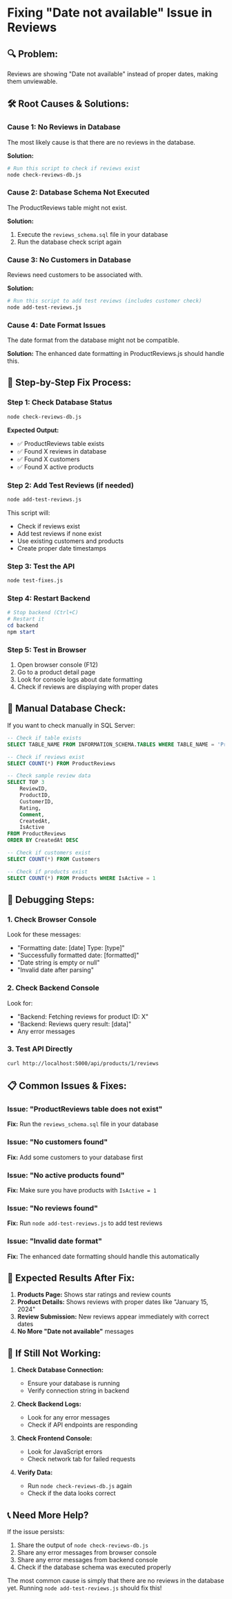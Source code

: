# Fixing "Date not available" Issue in Reviews

## 🔍 **Problem:**

Reviews are showing "Date not available" instead of proper dates, making them unviewable.

## 🛠️ **Root Causes & Solutions:**

### **Cause 1: No Reviews in Database**

The most likely cause is that there are no reviews in the database.

**Solution:**

```bash
# Run this script to check if reviews exist
node check-reviews-db.js
```

### **Cause 2: Database Schema Not Executed**

The ProductReviews table might not exist.

**Solution:**

1. Execute the `reviews_schema.sql` file in your database
2. Run the database check script again

### **Cause 3: No Customers in Database**

Reviews need customers to be associated with.

**Solution:**

```bash
# Run this script to add test reviews (includes customer check)
node add-test-reviews.js
```

### **Cause 4: Date Format Issues**

The date format from the database might not be compatible.

**Solution:**
The enhanced date formatting in ProductReviews.js should handle this.

## 🚀 **Step-by-Step Fix Process:**

### **Step 1: Check Database Status**

```bash
node check-reviews-db.js
```

**Expected Output:**

- ✅ ProductReviews table exists
- ✅ Found X reviews in database
- ✅ Found X customers
- ✅ Found X active products

### **Step 2: Add Test Reviews (if needed)**

```bash
node add-test-reviews.js
```

This script will:

- Check if reviews exist
- Add test reviews if none exist
- Use existing customers and products
- Create proper date timestamps

### **Step 3: Test the API**

```bash
node test-fixes.js
```

### **Step 4: Restart Backend**

```powershell
# Stop backend (Ctrl+C)
# Restart it
cd backend
npm start
```

### **Step 5: Test in Browser**

1. Open browser console (F12)
2. Go to a product detail page
3. Look for console logs about date formatting
4. Check if reviews are displaying with proper dates

## 🔧 **Manual Database Check:**

If you want to check manually in SQL Server:

```sql
-- Check if table exists
SELECT TABLE_NAME FROM INFORMATION_SCHEMA.TABLES WHERE TABLE_NAME = 'ProductReviews'

-- Check if reviews exist
SELECT COUNT(*) FROM ProductReviews

-- Check sample review data
SELECT TOP 3
    ReviewID,
    ProductID,
    CustomerID,
    Rating,
    Comment,
    CreatedAt,
    IsActive
FROM ProductReviews
ORDER BY CreatedAt DESC

-- Check if customers exist
SELECT COUNT(*) FROM Customers

-- Check if products exist
SELECT COUNT(*) FROM Products WHERE IsActive = 1
```

## 🐛 **Debugging Steps:**

### **1. Check Browser Console**

Look for these messages:

- "Formatting date: [date] Type: [type]"
- "Successfully formatted date: [formatted]"
- "Date string is empty or null"
- "Invalid date after parsing"

### **2. Check Backend Console**

Look for:

- "Backend: Fetching reviews for product ID: X"
- "Backend: Reviews query result: [data]"
- Any error messages

### **3. Test API Directly**

```bash
curl http://localhost:5000/api/products/1/reviews
```

## 📋 **Common Issues & Fixes:**

### **Issue: "ProductReviews table does not exist"**

**Fix:** Run the `reviews_schema.sql` file in your database

### **Issue: "No customers found"**

**Fix:** Add some customers to your database first

### **Issue: "No active products found"**

**Fix:** Make sure you have products with `IsActive = 1`

### **Issue: "No reviews found"**

**Fix:** Run `node add-test-reviews.js` to add test reviews

### **Issue: "Invalid date format"**

**Fix:** The enhanced date formatting should handle this automatically

## 🎯 **Expected Results After Fix:**

1. **Products Page:** Shows star ratings and review counts
2. **Product Details:** Shows reviews with proper dates like "January 15, 2024"
3. **Review Submission:** New reviews appear immediately with correct dates
4. **No More "Date not available"** messages

## 🚨 **If Still Not Working:**

1. **Check Database Connection:**

   - Ensure your database is running
   - Verify connection string in backend

2. **Check Backend Logs:**

   - Look for any error messages
   - Check if API endpoints are responding

3. **Check Frontend Console:**

   - Look for JavaScript errors
   - Check network tab for failed requests

4. **Verify Data:**
   - Run `node check-reviews-db.js` again
   - Check if the data looks correct

## 📞 **Need More Help?**

If the issue persists:

1. Share the output of `node check-reviews-db.js`
2. Share any error messages from browser console
3. Share any error messages from backend console
4. Check if the database schema was executed properly

The most common cause is simply that there are no reviews in the database yet. Running `node add-test-reviews.js` should fix this!

